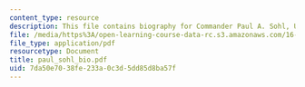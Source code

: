 ```yaml
---
content_type: resource
description: This file contains biography for Commander Paul A. Sohl, USN.
file: /media/https%3A/open-learning-course-data-rc.s3.amazonaws.com/16-885j-aircraft-systems-engineering-fall-2004/7da50e7038fe233a0c3d5dd85d8ba57f_paul_sohl_bio.pdf
file_type: application/pdf
resourcetype: Document
title: paul_sohl_bio.pdf
uid: 7da50e70-38fe-233a-0c3d-5dd85d8ba57f
---
```

